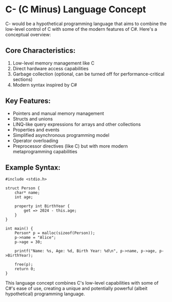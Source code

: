 # C- (C Minus) Language Concept

C- would be a hypothetical programming language that aims to combine the low-level control of C with some of the modern features of C#. Here's a conceptual overview:

## Core Characteristics:
1. Low-level memory management like C
2. Direct hardware access capabilities
3. Garbage collection (optional, can be turned off for performance-critical sections)
4. Modern syntax inspired by C#

## Key Features:
- Pointers and manual memory management
- Structs and unions
- LINQ-like query expressions for arrays and other collections
- Properties and events
- Simplified asynchronous programming model
- Operator overloading
- Preprocessor directives (like C) but with more modern metaprogramming capabilities

## Example Syntax:

```c-
#include <stdio.h>

struct Person {
    char* name;
    int age;
    
    property int BirthYear {
        get => 2024 - this.age;
    }
}

int main() {
    Person* p = malloc(sizeof(Person));
    p->name = "Alice";
    p->age = 30;
    
    printf("Name: %s, Age: %d, Birth Year: %d\n", p->name, p->age, p->BirthYear);
    
    free(p);
    return 0;
}
```

This language concept combines C's low-level capabilities with some of C#'s ease of use, creating a unique and potentially powerful (albeit hypothetical) programming language.
